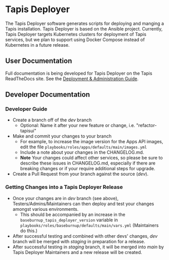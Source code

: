 # Tapis Deployer 

The Tapis Deployer software generates scripts for deploying and manging a Tapis installation.
Tapis Deployer is based on the Ansible project. Currently, Tapis Deployer targets Kubernetes clusters
for deployment of Tapis services, but we plan to support using Docker Compose instead of Kubernetes
in a future release. 

## User Documentation

Full documentation is being developed for Tapis Deployer on the Tapis ReadTheDocs site. See 
the [Deployment & Administration Guide](https://tapis.readthedocs.io/en/latest/deployment/index.html). 


## Developer Documentation


### Developer Guide

- Create a branch off of the *dev* branch
  - Optional: Name it after your new feature or change, i.e. "refactor-tapisui"
- Make and commit your changes to your branch
  - For example, to increase the image version for the Apps API images, edit the file `playbooks/roles/apps/defaults/main/images.yml`
  - Include a note about your changes in the CHANGELOG.md.
  - **Note** Your changes could affect other services, so please be sure to describe these issues in CHANGELOG.md, especially if there are breaking changes or if your require additional steps for upgrade.
- Create a Pull Request from your branch against the source (*dev*).  


### Getting Changes into a Tapis Deployer Release

- Once your changes are in *dev* branch (see above), Testers/Admins/Maintainers can then deploy and test your changes amongst various environments.
  - This should be accompanied by an increase in the `baseburnup_tapis_deployer_version` variable in `playbooks/roles/baseburnup/defaults/main/vars.yml` (Maintainers do this.)
- After successful testing and combined with other devs' changes, *dev* branch will be merged with *staging* in preparation for a release.
- After successful testing in *staging* branch, it will be merged into *main* by Tapis Deployer Maintainers and a new release will be created.
